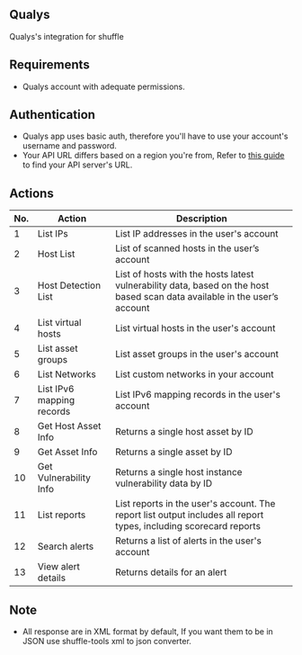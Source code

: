 ## Qualys

Qualys's integration for shuffle

## Requirements

- Qualys account with adequate permissions.

## Authentication

- Qualys app uses basic auth, therefore you'll have to use your account's username and password.
- Your API URL differs based on a region you're from, Refer to [this guide](https://www.qualys.com/platform-identification/) to find your API server's URL.

## Actions

| No. | Action | Description 
|-----|--------|------------|
|1 | List IPs | List IP addresses in the user's account | 
|2 | Host List | List of scanned hosts in the user’s account | 
|3 | Host Detection List | List of hosts with the hosts latest vulnerability data, based on the host based scan data available in the user’s account | 
|4 | List virtual hosts | List virtual hosts in the user's account |
|5 | List asset groups | List asset groups in the user's account | 
|6 | List Networks |List custom networks in your account | 
|7 | List IPv6 mapping records | List IPv6 mapping records in the user's account |
|8 | Get Host Asset Info | Returns a single host asset by ID |
|9 | Get Asset Info | Returns a single asset by ID | 
|10| Get Vulnerability Info | Returns a single host instance vulnerability data by ID |
|11| List reports | List reports in the user's account. The report list output includes all report types, including scorecard reports
|12| Search alerts | Returns a list of alerts in the user's account |
|13| View alert details | Returns details for an alert |

## Note
- All response are in XML format by default, If you want them to be in JSON use shuffle-tools xml to json converter.
